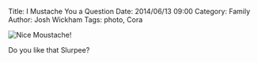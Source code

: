 ﻿Title: I Mustache You a Question
Date: 2014/06/13 09:00
Category: Family
Author: Josh Wickham
Tags: photo, Cora

![Nice Moustache!]({filename}/images/10401427101524801328646707706148242398710502n.jpg)

Do you like that Slurpee?
